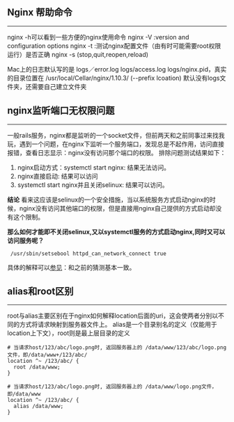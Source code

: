 ## Nginx 帮助命令
---
nginx -h可以看到一些方便的nginx使用命令
nginx -V :version and configuration options
nginx -t :测试nginx配置文件（由有时可能需要root权限运行）是否正确
nginx -s (stop,quit,reopen,reload)

Mac上的日志默认写的是 logs／error.log logs/access.log  logs/nginx.pid，真实的目录位置在 /usr/local/Cellar/nginx/1.10.3/ (--prefix lcoation)
默认没有logs文件夹，还需要自己建立文件夹


## nginx监听端口无权限问题
---
一般rails服务，nginx都是监听的一个socket文件，但前两天和之前同事过来找我玩，遇到一个问题，在nginx下监听一个服务端口，发现总是不起作用，访问直接报错，查看日志显示：nginx没有访问那个端口的权限。
排除问题测试结果如下：
1. nginx启动方式：systemctl start nginx: 结果无法访问。
2. nginx直接启动: 结果可以访问
3. systemctl start nginx并且关闭selinux: 结果可以访问。

**结论**
看来这应该是selinux的一个安全措施，当以系统服务方式启动nginx的时候，nginx没有访问其他端口的权限，但是直接用nginx自己提供的方式启动却没有这个限制。

**那么如何才能即不关闭selinux,又以systemctl服务的方式启动nginx,同时又可以访问服务呢？**
```shell
 /usr/sbin/setsebool httpd_can_network_connect true
```
具体的解释可以[参见](https://www.nginx.com/blog/nginx-se-linux-changes-upgrading-rhel-6-6/
)：和之前的猜测基本一致。


## alias和root区别
---
root与alias主要区别在于nginx如何解释location后面的uri，这会使两者分别以不同的方式将请求映射到服务器文件上。
alias是一个目录别名的定义（仅能用于location上下文），root则是最上层目录的定义
```shell
# 当请求host/123/abc/logo.png时, 返回服务器上的 /data/www/123/abc/logo.png文件，即/data/www+/123/abc/
location ^~ /123/abc/ {
  root /data/www;
}

# 当请求host/123/abc/logo.png时, 返回服务器上的 /data/www/logo.png文件，即/data/www
location ^~ /123/abc/ {
  alias /data/www;
}
```
